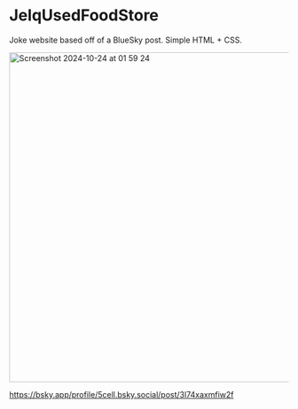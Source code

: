 # JelqUsedFoodStore
Joke website based off of a BlueSky post. Simple HTML + CSS.

<img width="596" alt="Screenshot 2024-10-24 at 01 59 24" src="https://github.com/user-attachments/assets/6af1b5f5-8250-498c-9dfa-60513dfc5919">

https://bsky.app/profile/5cell.bsky.social/post/3l74xaxmfiw2f
